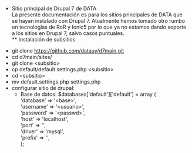 * Sitio principal de Drupal 7 de DATA  
La presente documentación es para los sitios principales de DATA que se hayan instalado con Drupal 7. Atualmente hemos tomado otro rumbo en tecnologías de RoR y Ionic5 por lo que ya no estamos dando soporte a los sitios en Drupal 7, salvo casos puntuales.  
** Instalación de subsitios  
- git clone https://github.com/datauy/d7main.git
- cd d7main/sites/
- git clone \<subsitio>
- cp default/default.settings.php \<subsitio>
- cd \<subsitio>
- mv default.settings.php settings.php
- configurar sitio de drupal:
  - Base de datos: $databases['default']['default'] = array (  
      'database' => '\<base>',  
      'username' => '\<usuario>',  
      'password' => '\<passwd>',  
      'host' => 'localhost',  
      'port' => '',  
      'driver' => 'mysql',  
      'prefix' => '',  
    );
  
